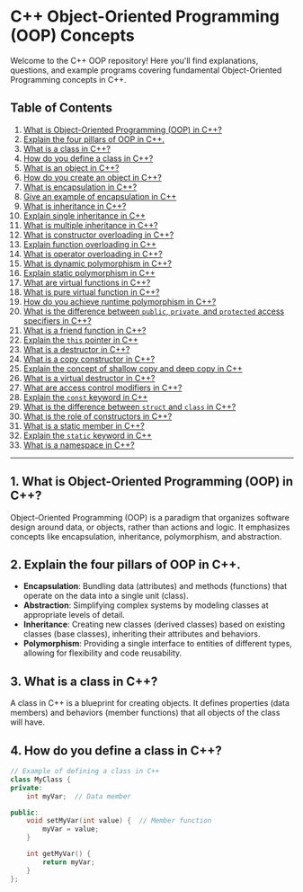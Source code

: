 # C++ Object-Oriented Programming (OOP) Concepts

Welcome to the C++ OOP repository! Here you'll find explanations, questions, and example programs covering fundamental Object-Oriented Programming concepts in C++.

## Table of Contents

1. [What is Object-Oriented Programming (OOP) in C++?](#1-what-is-object-oriented-programming-oop-in-c)
2. [Explain the four pillars of OOP in C++.](#2-explain-the-four-pillars-of-oop-in-c)
3. [What is a class in C++?](#3-what-is-a-class-in-c)
4. [How do you define a class in C++?](#4-how-do-you-define-a-class-in-c)
5. [What is an object in C++?](#5-what-is-an-object-in-c)
6. [How do you create an object in C++?](#6-how-do-you-create-an-object-in-c)
7. [What is encapsulation in C++?](#7-what-is-encapsulation-in-c)
8. [Give an example of encapsulation in C++](#8-give-an-example-of-encapsulation-in-c)
9. [What is inheritance in C++?](#9-what-is-inheritance-in-c)
10. [Explain single inheritance in C++](#10-explain-single-inheritance-in-c)
11. [What is multiple inheritance in C++?](#11-what-is-multiple-inheritance-in-c)
12. [What is constructor overloading in C++?](#12-what-is-constructor-overloading-in-c)
13. [Explain function overloading in C++](#13-explain-function-overloading-in-c)
14. [What is operator overloading in C++?](#14-what-is-operator-overloading-in-c)
15. [What is dynamic polymorphism in C++?](#15-what-is-dynamic-polymorphism-in-c)
16. [Explain static polymorphism in C++](#16-explain-static-polymorphism-in-c)
17. [What are virtual functions in C++?](#17-what-are-virtual-functions-in-c)
18. [What is pure virtual function in C++?](#18-what-is-pure-virtual-function-in-c)
19. [How do you achieve runtime polymorphism in C++?](#19-how-do-you-achieve-runtime-polymorphism-in-c)
20. [What is the difference between `public`, `private`, and `protected` access specifiers in C++?](#20-what-is-the-difference-between-public-private-and-protected-access-specifiers-in-c)
21. [What is a friend function in C++?](#21-what-is-a-friend-function-in-c)
22. [Explain the `this` pointer in C++](#22-explain-the-this-pointer-in-c)
23. [What is a destructor in C++?](#23-what-is-a-destructor-in-c)
24. [What is a copy constructor in C++?](#24-what-is-a-copy-constructor-in-c)
25. [Explain the concept of shallow copy and deep copy in C++](#25-explain-the-concept-of-shallow-copy-and-deep-copy-in-c)
26. [What is a virtual destructor in C++?](#26-what-is-a-virtual-destructor-in-c)
27. [What are access control modifiers in C++?](#27-what-are-access-control-modifiers-in-c)
28. [Explain the `const` keyword in C++](#28-explain-the-const-keyword-in-c)
29. [What is the difference between `struct` and `class` in C++?](#29-what-is-the-difference-between-struct-and-class-in-c)
30. [What is the role of constructors in C++?](#30-what-is-the-role-of-constructors-in-c)
31. [What is a static member in C++?](#31-what-is-a-static-member-in-c)
32. [Explain the `static` keyword in C++](#32-explain-the-static-keyword-in-c)
33. [What is a namespace in C++?](#33-what-is-a-namespace-in-c)

---

## 1. What is Object-Oriented Programming (OOP) in C++?
Object-Oriented Programming (OOP) is a paradigm that organizes software design around data, or objects, rather than actions and logic. It emphasizes concepts like encapsulation, inheritance, polymorphism, and abstraction.

## 2. Explain the four pillars of OOP in C++.
- **Encapsulation**: Bundling data (attributes) and methods (functions) that operate on the data into a single unit (class).
- **Abstraction**: Simplifying complex systems by modeling classes at appropriate levels of detail.
- **Inheritance**: Creating new classes (derived classes) based on existing classes (base classes), inheriting their attributes and behaviors.
- **Polymorphism**: Providing a single interface to entities of different types, allowing for flexibility and code reusability.

## 3. What is a class in C++?
A class in C++ is a blueprint for creating objects. It defines properties (data members) and behaviors (member functions) that all objects of the class will have.

## 4. How do you define a class in C++?
```cpp
// Example of defining a class in C++
class MyClass {
private:
    int myVar;  // Data member

public:
    void setMyVar(int value) {  // Member function
        myVar = value;
    }

    int getMyVar() {
        return myVar;
    }
};

